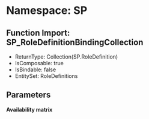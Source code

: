 # Namespace: SP

## Function Import: SP_RoleDefinitionBindingCollection

- ReturnType: Collection(SP.RoleDefinition)
- IsComposable: true
- IsBindable: false
- EntitySet: RoleDefinitions

## Parameters

**Availability matrix**

